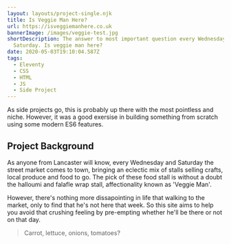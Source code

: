 ```yaml
---
layout: layouts/project-single.njk
title: Is Veggie Man Here?
url: https://isveggiemanhere.co.uk
bannerImage: /images/veggie-test.jpg
shortDescription: The answer to most important question every Wednesday and
  Saturday. Is veggie man here?
date: 2020-05-03T19:10:04.587Z
tags:
  - Eleventy
  - CSS
  - HTML
  - JS
  - Side Project
---
```

As side projects go, this is probably up there with the most pointless and niche. However, it was a good exersise in building something from scratch using some modern ES6 features.

## Project Background
As anyone from Lancaster will know, every Wednesday and Saturday the street market comes to town, bringing an eclectic mix of stalls selling crafts, local produce and food to go. The pick of these food stall is without a doubt the halloumi and falafle wrap stall, affectionality known as 'Veggie Man'.

However, there's nothing more dissapointing in life that walking to the market, only to find that he's not here that week. So this site aims to help you avoid that crushing feeling by pre-empting whether he'll be there or not on that day.

> Carrot, lettuce, onions, tomatoes?